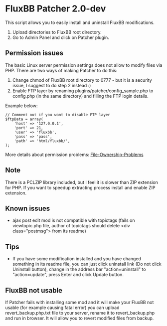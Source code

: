 
# FluxBB Patcher 2.0-dev

This script allows you to easily install and uninstall FluxBB modifications.

1. Upload directories to FluxBB root directory.
2. Go to Admin Panel and click on Patcher plugin.

## Permission issues
The basic Linux server permission settings does not allow to modify files via PHP. There are two ways of making Patcher to do this:

1. Change chmod of FluxBB root directory to 0777 - but it is a security issue, I suggest to do step 2 instead :)
2. Enable FTP layer by renaming plugins/patcher/config_sample.php to config.php (in the same directory) and filling the FTP login details.

Example below:

	// Comment out if you want to disable FTP layer
	$ftpData = array(
		'host' => '127.0.0.1',
		'port' => 21,
		'user' => 'fluxbb',
		'pass' => 'pass',
		'path' => 'html/fluxbb/',
	);

More details about permission problems: [File-Ownership-Problems](http://www.joomlaholic.com/forum/showthread.php?787-File-Ownership-Problems)

## Note
There is a PCLZIP library included, but I feel it is slower than ZIP extension for PHP. If you want to speedup extracting process install and enable ZIP extension.

## Known issues
- ajax post edit mod is not compatible with topictags (fails on viewtopic.php file, author of topictags should delete &lt;div class="postmsg"&gt; from its readme)

## Tips
- If you have some modification installed and you have changed something in its readme file, you can just click uninstall link (Do not click Uninstall button), change in the address bar "action=uninstall" to "action=update", press Enter and click Update button.

## FluxBB not usable
If Patcher fails with installing some mod and it will make your FluxBB not usable (for example causing fatal error) you can upload revert_backup.php.txt file to your server, rename it to revert_backup.php and run in browser. It will allow you to revert modified files from backup.
